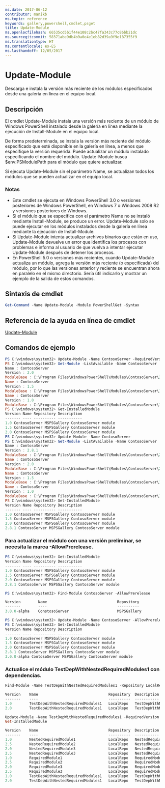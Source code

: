 ```yaml
---
ms.date: 2017-06-12
contributor: manikb
ms.topic: reference
keywords: gallery,powershell,cmdlet,psget
title: Update-Module
ms.openlocfilehash: 66535cd5b1f44e108c2bc47fa343c77c86bb21dc
ms.sourcegitcommit: 58371abe9db4b9a0e4e1eb82d39a9f9e187355f9
ms.translationtype: HT
ms.contentlocale: es-ES
ms.lasthandoff: 12/05/2017
---
```

# <a name="update-module"></a>Update-Module

Descarga e instala la versión más reciente de los módulos especificados desde una galería en línea en el equipo local.

## <a name="description"></a>Descripción

El cmdlet Update-Module instala una versión más reciente de un módulo de Windows PowerShell instalado desde la galería en línea mediante la ejecución de Install-Module en el equipo local.

De forma predeterminada, se instala la versión más reciente del módulo especificado que esté disponible en la galería en línea, a menos que especifique la versión requerida. Puede actualizar un módulo instalado especificando el nombre del módulo. Update-Module busca $env:PSModulePath para el módulo que quiere actualizar.

Si ejecuta Update-Module sin el parámetro Name, se actualizan todos los módulos que se pueden actualizar en el equipo local.

### <a name="notes"></a>Notas

- Este cmdlet se ejecuta en Windows PowerShell 3.0 o versiones posteriores de Windows PowerShell, en Windows 7 o Windows 2008 R2 y versiones posteriores de Windows.
- Si el módulo que se especifica con el parámetro Name no se instaló mediante Install-Module, se produce un error. Update-Module solo se puede ejecutar en los módulos instalados desde la galería en línea mediante la ejecución de Install-Module.
- Si Update-Module intenta actualizar archivos binarios que están en uso, Update-Module devuelve un error que identifica los procesos con problemas e informa al usuario de que vuelva a intentar ejecutar Update-Module después de detener los procesos.
- En PowerShell 5.0 o versiones más recientes, cuando Update-Module actualiza un módulo, agrega la versión más reciente (o especificada) del módulo, por lo que las versiones anterior y reciente se encuentran ahora en paralelo en el mismo directorio. Sería útil indicarlo y mostrar un ejemplo de la salida de estos comandos.


## <a name="cmdlet-syntax"></a>Sintaxis de cmdlet
```powershell
Get-Command -Name Update-Module -Module PowerShellGet -Syntax
```

## <a name="cmdlet-online-help-reference"></a>Referencia de la ayuda en línea de cmdlet

[Update-Module](http://go.microsoft.com/fwlink/?LinkID=398576)


## <a name="example-commands"></a>Comandos de ejemplo

```powershell
PS C:\windows\system32> Update-Module -Name ContosoServer -RequiredVersion 1.5
PS C:\windows\system32> Get-Module -ListAvailable -Name ContosoServer | Format-List Name,Version,ModuleBase
Name : ContosoServer
Version : 2.0
ModuleBase : C:\Program Files\WindowsPowerShell\Modules\ContosoServer\2.0
Name : ContosoServer
Version : 1.5
ModuleBase : C:\Program Files\WindowsPowerShell\Modules\ContosoServer\1.5
Name : ContosoServer
Version : 1.0
ModuleBase : C:\Program Files\WindowsPowerShell\Modules\ContosoServer\1.0
PS C:\windows\system32> Get-InstalledModule
Version Name Repository Description
------- ---- ---------- -----------
1.0 ContosoServer MSPSGallery ContosoServer module
1.5 ContosoServer MSPSGallery ContosoServer module
2.0 ContosoServer MSPSGallery ContosoServer module
PS C:\windows\system32> Update-Module -Name ContosoServer
PS C:\windows\system32> Get-Module -ListAvailable -Name ContosoServer | Format-List Name,Version,ModuleBase
Name : ContosoServer
Version : 2.8.1
ModuleBase : C:\Program Files\WindowsPowerShell\Modules\ContosoServer\2.8.1
Name : ContosoServer
Version : 2.0
ModuleBase : C:\Program Files\WindowsPowerShell\Modules\ContosoServer\2.0
Name : ContosoServer
Version : 1.5
ModuleBase : C:\Program Files\WindowsPowerShell\Modules\ContosoServer\1.5
Name : ContosoServer
Version : 1.0
ModuleBase : C:\Program Files\WindowsPowerShell\Modules\ContosoServer\1.0
PS C:\windows\system32> Get-InstalledModule
Version Name Repository Description
------- ---- ---------- -----------
1.0 ContosoServer MSPSGallery ContosoServer module
1.5 ContosoServer MSPSGallery ContosoServer module
2.0 ContosoServer MSPSGallery ContosoServer module
2.8.1 ContosoServer MSPSGallery ContosoServer module
```

### <a name="update-the-module-with-a-prerelease-version-requires--allowprerelease-flag"></a>Para actualizar el módulo con una versión preliminar, se necesita la marca -AllowPrerelease.
```powershell
PS C:\windows\system32> Get-InstalledModule
Version Name Repository Description
------- ---- ---------- -----------
1.0 ContosoServer MSPSGallery ContosoServer module
1.5 ContosoServer MSPSGallery ContosoServer module
2.0 ContosoServer MSPSGallery ContosoServer module
2.8.1 ContosoServer MSPSGallery ContosoServer module

PS C:\windows\system32> Find-Module ContosoServer -AllowPrerelease

Version        Name                                Repository           Description
-------        ----                                ----------           -----------
3.0.0-alpha    ConstosoServer                      MSPSGallery          The PowerShell Contoso Server deployment tools...

PS C:\windows\system32> Update-Module -Name ContosoServer -AllowPrerelease
PS C:\windows\system32> Get-InstalledModule
Version Name Repository Description
------- ---- ---------- -----------
1.0 ContosoServer MSPSGallery ContosoServer module
1.5 ContosoServer MSPSGallery ContosoServer module
2.0 ContosoServer MSPSGallery ContosoServer module
2.8.1 ContosoServer MSPSGallery ContosoServer module
3.0.0-alpha ContosoServer MSPSGallery ContosoServer module

```


### <a name="update-the-testdepwithnestedrequiredmodules1-module-with-dependencies"></a>Actualice el módulo TestDepWithNestedRequiredModules1 con dependencias.
```powershell
Find-Module -Name TestDepWithNestedRequiredModules1 -Repository LocalRepo -AllVersions

Version    Name                                Repository  Description
-------    ----                                ----------  -----------
1.0        TestDepWithNestedRequiredModules1   LocalRepo   TestDepWithNestedRequiredModules1 module
2.0        TestDepWithNestedRequiredModules1   LocalRepo   TestDepWithNestedRequiredModules1 module

Update-Module -Name TestDepWithNestedRequiredModules1 -RequiredVersion 2.0
Get-InstalledModule

Version    Name                                Repository  Description
-------    ----                                ----------  -----------
1.0        NestedRequiredModule1               LocalRepo   NestedRequiredModule1 module
2.5        NestedRequiredModule2               LocalRepo   NestedRequiredModule2 module
2.0        NestedRequiredModule3               LocalRepo   NestedRequiredModule3 module
2.5        NestedRequiredModule3               LocalRepo   NestedRequiredModule3 module
1.0        RequiredModule1                     LocalRepo   RequiredModule1 module
2.5        RequiredModule2                     LocalRepo   RequiredModule2 module
2.0        RequiredModule3                     LocalRepo   RequiredModule3 module
2.5        RequiredModule3                     LocalRepo   RequiredModule3 module
1.0        TestDepWithNestedRequiredModules1   LocalRepo   TestDepWithNestedRequiredModules1 module
2.0        TestDepWithNestedRequiredModules1   LocalRepo   TestDepWithNestedRequiredModules1 module



```

